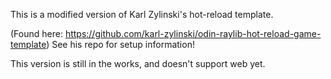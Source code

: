 This is a modified version of Karl Zylinski's hot-reload template.

(Found here: https://github.com/karl-zylinski/odin-raylib-hot-reload-game-template)
See his repo for setup information!

This version is still in the works, and doesn't support web yet.
